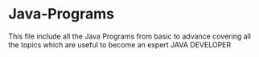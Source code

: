 # Java-Programs
This file include all the Java Programs from basic to advance covering all the topics which are useful to become an expert JAVA DEVELOPER
